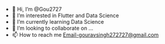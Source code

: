 - 👋 Hi, I’m @Gou2727
- 👀 I’m interested in Flutter and Data Science
- 🌱 I’m currently learning Data Science
- 💞️ I’m looking to collaborate on ...
- 📫 How to reach me Email-gouravsingh272727@gmail.com

<!---
Gou2727/Gou2727 is a ✨ special ✨ repository because its `README.md` (this file) appears on your GitHub profile.
You can click the Preview link to take a look at your changes.
--->
